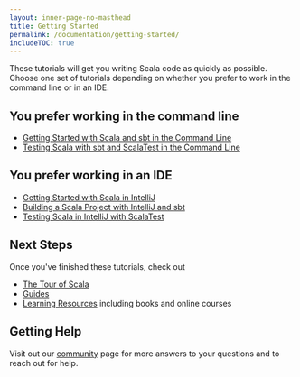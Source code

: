 ```yaml
---
layout: inner-page-no-masthead
title: Getting Started
permalink: /documentation/getting-started/
includeTOC: true
---
```


These tutorials will get you writing Scala code as quickly as possible. Choose one set of tutorials depending on whether you prefer to work in the command line or in an IDE.

## You prefer working in the command line
* [Getting Started with Scala and sbt in the Command Line](documentation/getting-started-sbt-track/getting-started-with-scala-and-sbt-in-the-command-line.html)
* [Testing Scala with sbt and ScalaTest in the Command Line](documentation/getting-started-sbt-track/testing-scala-with-sbt-in-the-command-line.html)

## You prefer working in an IDE
* [Getting Started with Scala in IntelliJ](documentation/getting-started-intellij-track/getting-started-with-scala-in-intellij.html)
* [Building a Scala Project with IntelliJ and sbt](documentation/getting-started-intellij-track/building-a-scala-project-with-intellij-and-sbt.html)
* [Testing Scala in IntelliJ with ScalaTest](documentation/getting-started-intellij-track/testing-scala-in-intellij-with-scalatest.html)

## Next Steps
Once you've finished these tutorials, check out
* [The Tour of Scala](http://docs.scala-lang.org/tutorials/tour/tour-of-scala.html)
* [Guides](documentation/guides.html)
* [Learning Resources](documentation/learn) including books and online courses

## Getting Help
Visit out our [community](community/) page for more answers to your questions and to reach out for help.
